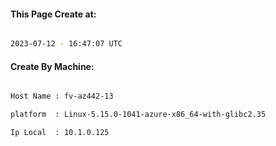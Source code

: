 
   
#### This Page Create at:

```bash

2023-07-12 - 16:47:07 UTC

```

#### Create By Machine:

```bash

Host Name : fv-az442-13

platform  : Linux-5.15.0-1041-azure-x86_64-with-glibc2.35

Ip Local  : 10.1.0.125

```

